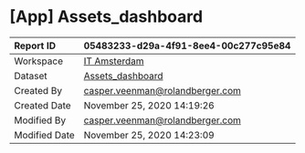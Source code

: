 



# [App] Assets_dashboard

|Report ID|05483233-d29a-4f91-8ee4-00c277c95e84|
| :--- | :--- |
|Workspace|[IT Amsterdam](../Workspaces/IT-Amsterdam.md)|
|Dataset|[Assets_dashboard](../Datasets/Assets_dashboard.md)|
|Created By|casper.veenman@rolandberger.com|
|Created Date|November 25, 2020 14:19:26|
|Modified By|casper.veenman@rolandberger.com|
|Modified Date|November 25, 2020 14:23:09|
